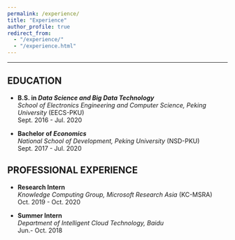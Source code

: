 ```yaml
---
permalink: /experience/
title: "Experience"
author_profile: true
redirect_from: 
  - "/experience/"
  - "/experience.html"
---
```


---

## EDUCATION
* **B.S. in _Data Science and Big Data Technology_**   
  _School of Electronics Engineering and Computer Science, Peking University_ (EECS-PKU)   
  Sept. 2016 - Jul. 2020

* **Bachelor of _Economics_**   
  _National School of Development, Peking University_ (NSD-PKU)     
  Sept. 2017 - Jul. 2020


## PROFESSIONAL EXPERIENCE
* **Research Intern**   
  _Knowledge Computing Group, Microsoft Research Asia_ (KC-MSRA)    
  Oct. 2019 - Oct. 2020

* **Summer Intern**   
  _Department of Intelligent Cloud Technology, Baidu_     
  Jun.- Oct. 2018
